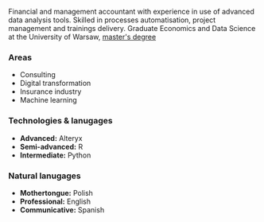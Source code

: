 Financial and management accountant with experience in use of advanced data analysis tools. 
Skilled in processes automatisation, project management and trainings delivery. 
Graduate Economics and Data Science at the University of Warsaw, [master's degree](https://github.com/damian-zamojda/Constitutional-compliance-and-FDI-in-low-income-countries.git)

 ### Areas
- Consulting
- Digital transformation
- Insurance industry
- Machine learning

### Technologies & lanugages
- **Advanced:** Alteryx
- **Semi-advanced:** R
- **Intermediate:** Python

### Natural lanugages
- **Mothertongue:** Polish
- **Professional:** English
- **Communicative:** Spanish
